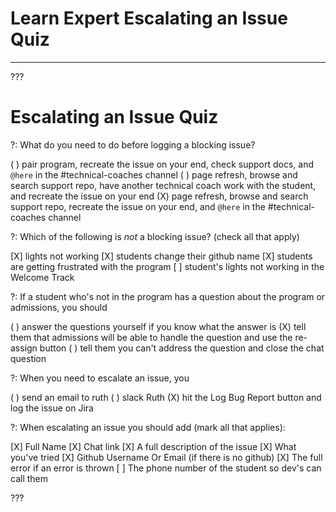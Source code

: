 # Learn Expert Escalating an Issue Quiz
---

???

# Escalating an Issue Quiz

?: What do you need to do before logging a blocking issue?

( ) pair program, recreate the issue on your end, check support docs, and `@here` in the #technical-coaches channel
( ) page refresh, browse and search support repo, have another technical coach work with the student, and recreate the issue on your end
(X) page refresh, browse and search support repo, recreate the issue on your end, and `@here` in the #technical-coaches channel

?: Which of the following is *not* a blocking issue? (check all that apply)

[X] lights not working
[X] students change their github name
[X] students are getting frustrated with the program
[ ] student's lights not working in the Welcome Track

?: If a student who's not in the program has a question about the program or admissions, you should

( ) answer the questions yourself if you know what the answer is
(X) tell them that admissions will be able to handle the question and use the re-assign button
( ) tell them you can't address the question and close the chat question  

?: When you need to escalate an issue, you

( ) send an email to ruth
( ) slack Ruth
(X) hit the Log Bug Report button and log the issue on Jira

?: When escalating an issue you should add (mark all that applies):

[X] Full Name
[X] Chat link
[X] A full description of the issue
[X] What you've tried
[X] Github Username Or Email (if there is no github)
[X] The full error if an error is thrown
[ ] The phone number of the student so dev's can call them 

???
